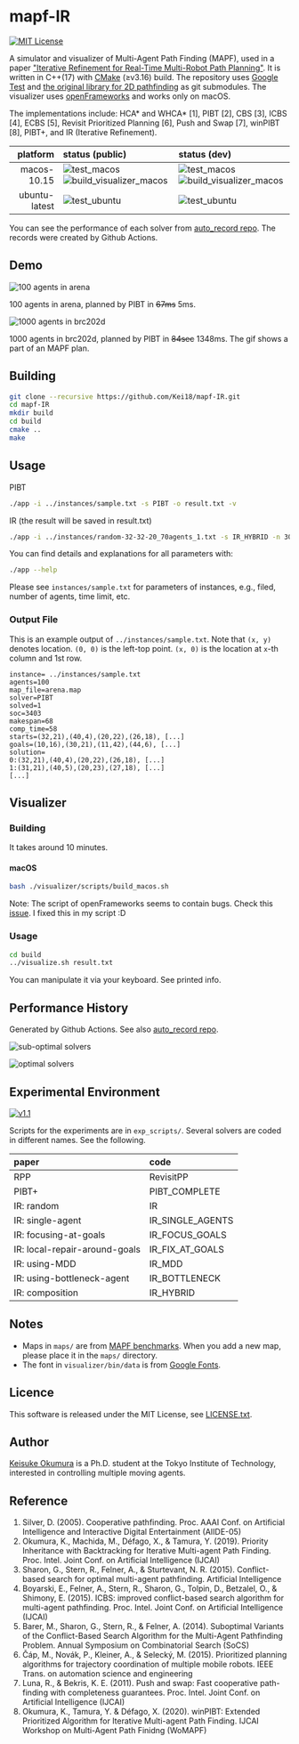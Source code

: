 mapf-IR
===
[![MIT License](http://img.shields.io/badge/license-MIT-blue.svg?style=flat)](LICENSE)

A simulator and visualizer of Multi-Agent Path Finding (MAPF), used in a paper ["Iterative Refinement for Real-Time Multi-Robot Path Planning"](https://arxiv.org/abs/2102.12331).
It is written in C++(17) with [CMake](https://cmake.org/) (≥v3.16) build.
The repository uses [Google Test](https://github.com/google/googletest) and [the original library for 2D pathfinding](https://github.com/Kei18/grid-pathfinding) as git submodules.
The visualizer uses [openFrameworks](https://openframeworks.cc) and works only on macOS.

The implementations include: HCA\* and WHCA\* [1], PIBT [2], CBS [3], ICBS [4], ECBS [5], Revisit Prioritized Planning [6], Push and Swap [7], winPIBT [8], PIBT+, and IR (Iterative Refinement).

| platform | status (public) | status (dev) |
| ---: | :--- |:--- |
| macos-10.15 | ![test_macos](https://github.com/Kei18/mapf-IR/workflows/test_macos/badge.svg?branch=public) ![build_visualizer_macos](https://github.com/Kei18/mapf-IR/workflows/build_visualizer_macos/badge.svg?branch=public) | ![test_macos](https://github.com/Kei18/mapf-IR/workflows/test_macos/badge.svg?branch=dev) ![build_visualizer_macos](https://github.com/Kei18/mapf-IR/workflows/build_visualizer_macos/badge.svg?branch=dev) |
| ubuntu-latest | ![test_ubuntu](https://github.com/Kei18/mapf-IR/workflows/test_ubuntu/badge.svg?branch=public) | ![test_ubuntu](https://github.com/Kei18/mapf-IR/workflows/test_ubuntu/badge.svg?branch=dev) |

You can see the performance of each solver from [auto\_record repo](https://github.com/Kei18/mapf-IR/tree/auto_record). The records were created by Github Actions.

## Demo
![100 agents in arena](/material/arena_100agents.gif)

100 agents in arena, planned by PIBT in ~~67ms~~ 5ms.

![1000 agents in brc202d](/material/brc202d_1000agents.gif)

1000 agents in brc202d, planned by PIBT in ~~84sec~~ 1348ms.
The gif shows a part of an MAPF plan.

## Building

```sh
git clone --recursive https://github.com/Kei18/mapf-IR.git
cd mapf-IR
mkdir build
cd build
cmake ..
make
```

## Usage
PIBT
```sh
./app -i ../instances/sample.txt -s PIBT -o result.txt -v
```

IR (the result will be saved in result.txt)
```sh
./app -i ../instances/random-32-32-20_70agents_1.txt -s IR_HYBRID -n 300 -t 100 -v
```

You can find details and explanations for all parameters with:
```sh
./app --help
```

Please see `instances/sample.txt` for parameters of instances, e.g., filed, number of agents, time limit, etc.

### Output File

This is an example output of `../instances/sample.txt`.
Note that `(x, y)` denotes location.
`(0, 0)` is the left-top point.
`(x, 0)` is the location at `x`-th column and 1st row.
```
instance= ../instances/sample.txt
agents=100
map_file=arena.map
solver=PIBT
solved=1
soc=3403
makespan=68
comp_time=58
starts=(32,21),(40,4),(20,22),(26,18), [...]
goals=(10,16),(30,21),(11,42),(44,6), [...]
solution=
0:(32,21),(40,4),(20,22),(26,18), [...]
1:(31,21),(40,5),(20,23),(27,18), [...]
[...]
```

## Visualizer

### Building
It takes around 10 minutes.

#### macOS
```sh
bash ./visualizer/scripts/build_macos.sh
```

Note: The script of openFrameworks seems to contain bugs. Check this [issue](https://github.com/openframeworks/openFrameworks/issues/6623). I fixed this in my script :D


### Usage
```sh
cd build
../visualize.sh result.txt
```

You can manipulate it via your keyboard. See printed info.

## Performance History
Generated by Github Actions. See also [auto\_record repo](https://github.com/Kei18/mapf-IR/tree/auto_record).

![sub-optimal solvers](https://github.com/Kei18/mapf-IR/blob/auto_record/fig/transition_0.jpg)

![optimal solvers](https://github.com/Kei18/mapf-IR/blob/auto_record/fig/transition_1.jpg)

## Experimental Environment
[![v1.1](https://img.shields.io/badge/tag-v1.1-blue.svg?style=flat)](https://github.com/Kei18/mapf-IR/releases/tag/v1.1)

Scripts for the experiments are in `exp_scripts/`.
Several solvers are coded in different names. See the following.

| paper | code |
| :--- | :--- |
| RPP | RevisitPP |
| PIBT+ | PIBT_COMPLETE |
| IR: random | IR |
| IR: single-agent | IR\_SINGLE\_AGENTS |
| IR: focusing-at-goals | IR\_FOCUS\_GOALS |
| IR: local-repair-around-goals | IR\_FIX\_AT\_GOALS |
| IR: using-MDD | IR\_MDD |
| IR: using-bottleneck-agent | IR\_BOTTLENECK |
| IR: composition | IR\_HYBRID |

## Notes
- Maps in `maps/` are from [MAPF benchmarks](https://movingai.com/benchmarks/mapf.html).
  When you add a new map, please place it in the `maps/` directory.
- The font in `visualizer/bin/data` is from [Google Fonts](https://fonts.google.com/).

## Licence
This software is released under the MIT License, see [LICENSE.txt](LICENCE.txt).

## Author
[Keisuke Okumura](https://kei18.github.io) is a Ph.D. student at the Tokyo Institute of Technology, interested in controlling multiple moving agents.

## Reference
1. Silver, D. (2005).
    Cooperative pathfinding.
    Proc. AAAI Conf. on Artificial Intelligence and Interactive Digital Entertainment (AIIDE-05)
1. Okumura, K., Machida, M., Défago, X., & Tamura, Y. (2019).
   Priority Inheritance with Backtracking for Iterative Multi-agent Path Finding.
   Proc. Intel. Joint Conf. on Artificial Intelligence (IJCAI)
1. Sharon, G., Stern, R., Felner, A., & Sturtevant, N. R. (2015).
   Conflict-based search for optimal multi-agent pathfinding.
   Artificial Intelligence
1. Boyarski, E., Felner, A., Stern, R., Sharon, G., Tolpin, D., Betzalel, O., & Shimony, E. (2015).
   ICBS: improved conflict-based search algorithm for multi-agent pathfinding.
   Proc. Intel. Joint Conf. on Artificial Intelligence (IJCAI)
1. Barer, M., Sharon, G., Stern, R., & Felner, A. (2014).
   Suboptimal Variants of the Conflict-Based Search Algorithm for the Multi-Agent Pathfinding Problem.
   Annual Symposium on Combinatorial Search (SoCS)
1. Čáp, M., Novák, P., Kleiner, A., & Selecký, M. (2015).
   Prioritized planning algorithms for trajectory coordination of multiple mobile robots.
   IEEE Trans. on automation science and engineering
1. Luna, R., & Bekris, K. E. (2011).
   Push and swap: Fast cooperative path-finding with completeness guarantees.
   Proc. Intel. Joint Conf. on Artificial Intelligence (IJCAI)
1. Okumura, K., Tamura, Y. & Défago, X. (2020).
   winPIBT: Extended Prioritized Algorithm for Iterative Multi-agent Path Finding.
   IJCAI Workshop on Multi-Agent Path Finidng (WoMAPF)
